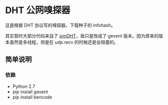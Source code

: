 DHT 公网嗅探器
===========

这是根据 DHT 协议写的嗅探器，下载种子的 infohash。

其实暂时大部分代码来自了 [simDHT](https://github.com/Fuck-You-GFW/simDHT/blob/master/simDHT.py)，我只是改成了 gevent 版本。因为原来的版本虽然是多线程，但是在 udp.recv 的时候还是会阻塞的。

## 简单说明

### 依赖

* Python 2.7
* pip install gevent
* pip install bencode